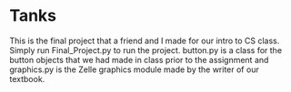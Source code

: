 # Tanks
This is the final project that a friend and I made for our intro to CS class.
Simply run Final_Project.py to run the project.
button.py is a class for the button objects that we had made in class prior to the assignment
and graphics.py is the Zelle graphics module made by the writer of our textbook. 
